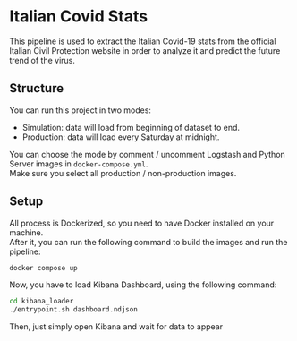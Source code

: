 # Italian Covid Stats

This pipeline is used to extract the Italian Covid-19 stats from the official Italian Civil Protection website in order to analyze it and predict the future trend of the virus.

## Structure
You can run this project in two modes:
- Simulation: data will load from beginning of dataset to end.
- Production: data will load every Saturday at midnight.

You can choose the mode by comment / uncomment Logstash and Python Server images in `docker-compose.yml`.  
Make sure you select all production / non-production images.


## Setup

All process is Dockerized, so you need to have Docker installed on your machine.  
After it, you can run the following command to build the images and run the pipeline:

```bash
docker compose up
```

Now, you have to load Kibana Dashboard, using the following command:
```bash
cd kibana_loader
./entrypoint.sh dashboard.ndjson
```

Then, just simply open Kibana and wait for data to appear
